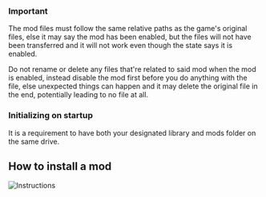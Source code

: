 ### Important
The mod files must follow the same relative paths as the game's original files, else it may
say the mod has been enabled, but the files will not have been transferred and it will not work 
even though the state says it is enabled. 

Do not rename or delete any files that're related to said mod when the mod is enabled, instead disable the mod first before you do anything with the file, else unexpected things can happen and it may delete the original file in the end, potentially leading to no file at all.

### Initializing on startup
It is a requirement to have both your designated library and mods folder on the same drive. 

## How to install a mod

![Instructions](https://github.com/user-attachments/assets/83db4a8a-73ac-4644-8937-14031294fe38)
